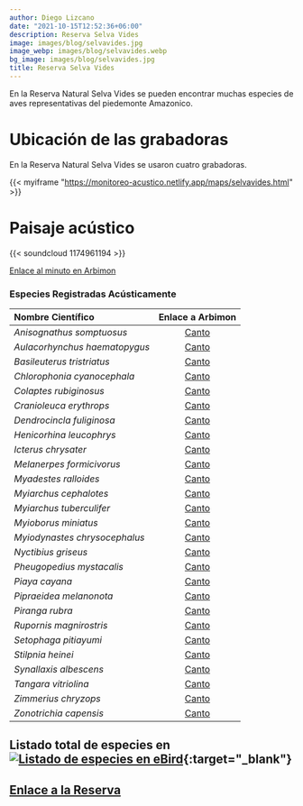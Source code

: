 ```yaml
---
author: Diego Lizcano
date: "2021-10-15T12:52:36+06:00"
description: Reserva Selva Vides
image: images/blog/selvavides.jpg
image_webp: images/blog/selvavides.webp
bg_image: images/blog/selvavides.jpg
title: Reserva Selva Vides
---
```


En la Reserva Natural Selva Vides se pueden encontrar muchas especies de aves representativas del piedemonte Amazonico.

# Ubicación de las grabadoras

En la Reserva Natural Selva Vides se usaron cuatro grabadoras.

{{< myiframe "https://monitoreo-acustico.netlify.app/maps/selvavides.html" >}}


# Paisaje acústico

{{< soundcloud 1174961194 >}}

[Enlace al minuto en Arbimon](https://arbimon.rfcx.org/project/destinos-awake/visualizer/rec/44160991?gain=15)




### Especies Registradas Acústicamente


|__Nombre Científico__| Enlace a Arbimon|
| :---        |     :----:   |
|_Anisognathus somptuosus_|	[Canto](	https://arbimon.rfcx.org/project/destinos-awake/visualizer/rec/45334953?gain=15	)|
|_Aulacorhynchus haematopygus_|	[Canto](	https://arbimon.rfcx.org/project/destinos-awake/visualizer/rec/46353208?gain=20	)|
|_Basileuterus tristriatus_|	[Canto](	https://arbimon.rfcx.org/project/destinos-awake/visualizer/rec/48080622?gain=25	)|
|_Chlorophonia cyanocephala_|	[Canto](	https://arbimon.rfcx.org/project/destinos-awake/visualizer/rec/46354922?gain=15	)|
|_Colaptes rubiginosus_|	[Canto](	https://arbimon.rfcx.org/project/destinos-awake/visualizer/rec/45127006?gain=20	)|
|_Cranioleuca erythrops_|	[Canto](	https://arbimon.rfcx.org/project/destinos-awake/visualizer/rec/45314543	)|
|_Dendrocincla fuliginosa_|	[Canto](	https://arbimon.rfcx.org/project/destinos-awake/visualizer/rec/45126168?gain=15	)|
|_Henicorhina leucophrys_|	[Canto](	https://arbimon.rfcx.org/project/destinos-awake/visualizer/rec/45351401/?gain=15	)|
|_Icterus chrysater_|	[Canto](	https://arbimon.rfcx.org/project/destinos-awake/visualizer/rec/45127670?gain=15	)|
|_Melanerpes formicivorus_|	[Canto](	https://arbimon.rfcx.org/project/destinos-awake/visualizer/rec/45126238?gain=20	)|
|_Myadestes ralloides_|	[Canto](	https://arbimon.rfcx.org/project/destinos-awake/visualizer/rec/45279435	)|
|_Myiarchus cephalotes_|	[Canto](	https://arbimon.rfcx.org/project/destinos-awake/visualizer/rec/45349820?gain=2	)|
|_Myiarchus tuberculifer_|	[Canto](	https://arbimon.rfcx.org/project/destinos-awake/visualizer/rec/45350640?gain=10	)|
|_Myioborus miniatus_|	[Canto](	https://arbimon.rfcx.org/project/destinos-awake/visualizer/rec/45314543	)|
|_Myiodynastes chrysocephalus_|	[Canto](	https://arbimon.rfcx.org/project/destinos-awake/visualizer/rec/45356471?gain=10	)|
|_Nyctibius griseus_|	[Canto](	https://arbimon.rfcx.org/project/destinos-awake/visualizer/rec/40727969/?gain=20	)|
|_Pheugopedius mystacalis_|	[Canto](	https://arbimon.rfcx.org/project/destinos-awake/visualizer/rec/45356671/?gain=15	)|
|_Piaya cayana_|	[Canto](	https://arbimon.rfcx.org/project/destinos-awake/visualizer/rec/45355852?gain=10	)|
|_Pipraeidea melanonota_|	[Canto](	https://arbimon.rfcx.org/project/destinos-awake/visualizer/rec/45349820?gain=22	)|
|_Piranga rubra_|	[Canto](	https://arbimon.rfcx.org/project/destinos-awake/visualizer/rec/45314662?gain=20	)|
|_Rupornis magnirostris_|	[Canto](	https://arbimon.rfcx.org/project/destinos-awake/visualizer/rec/45350803?gain=10	)|
|_Setophaga pitiayumi_|	[Canto](	https://arbimon.rfcx.org/project/destinos-awake/visualizer/rec/45335341?gain=15	)|
|_Stilpnia heinei_|	[Canto](	https://arbimon.rfcx.org/project/destinos-awake/visualizer/rec/45356682?gain=2	)|
|_Synallaxis albescens_|	[Canto](	https://arbimon.rfcx.org/project/destinos-awake/visualizer/rec/45106391?gain=25	)|
|_Tangara vitriolina_|	[Canto](	https://arbimon.rfcx.org/project/destinos-awake/visualizer/rec/45350719?gain=15	)|
|_Zimmerius chryzops_|	[Canto](	https://arbimon.rfcx.org/project/destinos-awake/visualizer/rec/40727980?gain=20	)|
|_Zonotrichia capensis_|	[Canto](	https://arbimon.rfcx.org/project/destinos-awake/visualizer/rec/40727980?gain=200	)|




## Listado total de especies en[![Listado de especies en eBird](/images/blog/Logo_ebird.png "El Manzanal eBird hotspot")](https://ebird.org/colombia/hotspot/L17064159){:target="_blank"}






## [Enlace a la Reserva](https://www.facebook.com/SelvaVides/)




